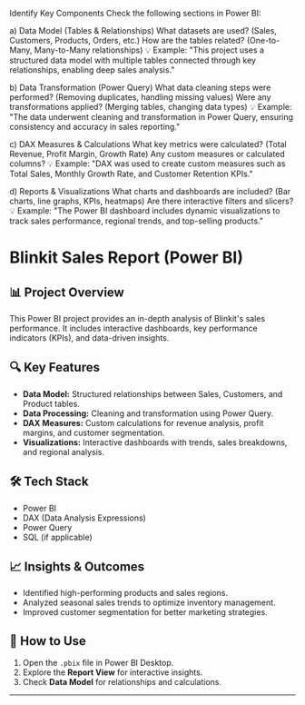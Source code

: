  Identify Key Components
Check the following sections in Power BI:

a) Data Model (Tables & Relationships)
What datasets are used? (Sales, Customers, Products, Orders, etc.)
How are the tables related? (One-to-Many, Many-to-Many relationships)
💡 Example:
"This project uses a structured data model with multiple tables connected through key relationships, enabling deep sales analysis."

b) Data Transformation (Power Query)
What data cleaning steps were performed? (Removing duplicates, handling missing values)
Were any transformations applied? (Merging tables, changing data types)
💡 Example:
"The data underwent cleaning and transformation in Power Query, ensuring consistency and accuracy in sales reporting."

c) DAX Measures & Calculations
What key metrics were calculated? (Total Revenue, Profit Margin, Growth Rate)
Any custom measures or calculated columns?
💡 Example:
"DAX was used to create custom measures such as Total Sales, Monthly Growth Rate, and Customer Retention KPIs."

d) Reports & Visualizations
What charts and dashboards are included? (Bar charts, line graphs, KPIs, heatmaps)
Are there interactive filters and slicers?
💡 Example:
"The Power BI dashboard includes dynamic visualizations to track sales performance, regional trends, and top-selling products."


# Blinkit Sales Report (Power BI)

## 📊 Project Overview
This Power BI project provides an in-depth analysis of Blinkit's sales performance. It includes interactive dashboards, key performance indicators (KPIs), and data-driven insights.

## 🔍 Key Features
- **Data Model:** Structured relationships between Sales, Customers, and Product tables.
- **Data Processing:** Cleaning and transformation using Power Query.
- **DAX Measures:** Custom calculations for revenue analysis, profit margins, and customer segmentation.
- **Visualizations:** Interactive dashboards with trends, sales breakdowns, and regional analysis.

## 🛠️ Tech Stack
- Power BI
- DAX (Data Analysis Expressions)
- Power Query
- SQL (if applicable)

## 📈 Insights & Outcomes
- Identified high-performing products and sales regions.
- Analyzed seasonal sales trends to optimize inventory management.
- Improved customer segmentation for better marketing strategies.

## 📌 How to Use
1. Open the `.pbix` file in Power BI Desktop.
2. Explore the **Report View** for interactive insights.
3. Check **Data Model** for relationships and calculations.

---
